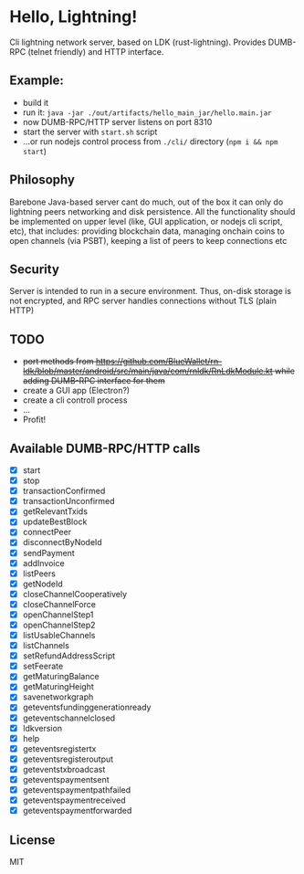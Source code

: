 # Hello, Lightning!

Cli lightning network server, based on LDK (rust-lightning).
Provides DUMB-RPC (telnet friendly) and HTTP interface.

## Example:

* build it
* run it: `java -jar ./out/artifacts/hello_main_jar/hello.main.jar`
* now DUMB-RPC/HTTP server listens on port 8310
* start the server with `start.sh` script
* ...or run nodejs control process from `./cli/` directory (`npm i && npm start`)

## Philosophy

Barebone Java-based server cant do much, out of the box it can only do lightning peers networking and disk persistence.
All the functionality should be implemented on upper level (like, GUI application, or nodejs cli script, etc), that 
includes: providing blockchain data, managing onchain coins to open channels (via PSBT), keeping a list of peers to keep connections etc

## Security

Server is intended to run in a secure environment. Thus, on-disk storage is not encrypted, and RPC server
handles connections without TLS (plain HTTP)

## TODO

* ~~port methods from https://github.com/BlueWallet/rn-ldk/blob/master/android/src/main/java/com/rnldk/RnLdkModule.kt while adding DUMB-RPC interface for them~~
* create a GUI app (Electron?)
* create a cli controll process
* ...
* Profit!

## Available DUMB-RPC/HTTP calls

* [x] start
* [x] stop
* [x] transactionConfirmed
* [x] transactionUnconfirmed
* [x] getRelevantTxids
* [x] updateBestBlock
* [x] connectPeer
* [x] disconnectByNodeId
* [x] sendPayment
* [x] addInvoice
* [x] listPeers
* [x] getNodeId
* [x] closeChannelCooperatively
* [x] closeChannelForce
* [x] openChannelStep1
* [x] openChannelStep2
* [x] listUsableChannels
* [x] listChannels
* [x] setRefundAddressScript
* [x] setFeerate
* [x] getMaturingBalance
* [x] getMaturingHeight
* [x] savenetworkgraph
* [x] geteventsfundinggenerationready
* [x] geteventschannelclosed
* [x] ldkversion
* [x] help
* [x] geteventsregistertx
* [x] geteventsregisteroutput
* [x] geteventstxbroadcast
* [x] geteventspaymentsent
* [x] geteventspaymentpathfailed
* [x] geteventspaymentreceived
* [x] geteventspaymentforwarded

## License

MIT

